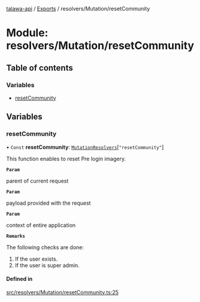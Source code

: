 [talawa-api](../README.md) / [Exports](../modules.md) / resolvers/Mutation/resetCommunity

# Module: resolvers/Mutation/resetCommunity

## Table of contents

### Variables

- [resetCommunity](resolvers_Mutation_resetCommunity.md#resetcommunity)

## Variables

### resetCommunity

• `Const` **resetCommunity**: [`MutationResolvers`](types_generatedGraphQLTypes.md#mutationresolvers)[``"resetCommunity"``]

This function enables to reset Pre login imagery.

**`Param`**

parent of current request

**`Param`**

payload provided with the request

**`Param`**

context of entire application

**`Remarks`**

The following checks are done:
1. If the user exists.
2. If the user is super admin.

#### Defined in

[src/resolvers/Mutation/resetCommunity.ts:25](https://github.com/PalisadoesFoundation/talawa-api/blob/636e51c/src/resolvers/Mutation/resetCommunity.ts#L25)
